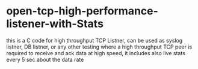 # open-tcp-high-performance-listener-with-Stats
this is a C code for high throughput TCP Listner, can be used as syslog listner, DB listner, or any other testing where a high throughput TCP peer is required to receive and ack data at high speed, it includes also live stats every 5 sec about the data  rate
